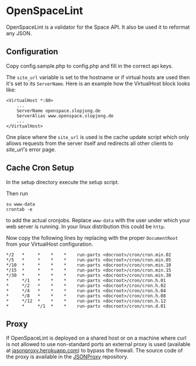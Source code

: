 OpenSpaceLint
=============

OpenSpaceLint is a validator for the Space API. It also be used it to reformat any JSON.

Configuration
-------------

Copy config.sample.php to config.php and fill in the correct api keys.

The ```site_url``` variable is set to the hostname or if virtual hosts are used then it's set to its ```ServerName```. Here is an example how the VirtualHost block looks like:

```
<VirtualHost *:80>
    ...
    ServerName openspace.slopjong.de
    ServerAlias www.openspace.slopjong.de
    ...
</VirtualHost>
```

One place where the ```site_url``` is used is the cache update script which only allows requests from the server itself and redirects all other clients to *site_url's* error page.

Cache Cron Setup
----------------

In the setup directory execute the setup script.

Then run

```
su www-data
crontab -e
```

to add the actual cronjobs. Replace ```www-data``` with the user under which your web server is running. In your linux distribution this could be ```http```.

Now copy the following lines by replacing <docroot> with the proper ```DocumentRoot``` from your VirtualHost configuration.

```
*/2   *     *    *    *    run-parts <docroot>/cron/cron.min.02
*/5   *     *    *    *    run-parts <docroot>/cron/cron.min.05
*/10  *     *    *    *    run-parts <docroot>/cron/cron.min.10
*/15  *     *    *    *    run-parts <docroot>/cron/cron.min.15
*/30  *     *    *    *    run-parts <docroot>/cron/cron.min.30
*     */1   *    *    *    run-parts <docroot>/cron/cron.h.01
*     */2   *    *    *    run-parts <docroot>/cron/cron.h.02
*     */4   *    *    *    run-parts <docroot>/cron/cron.h.04
*     */8   *    *    *    run-parts <docroot>/cron/cron.h.08
*     */12  *    *    *    run-parts <docroot>/cron/cron.h.12
*     *     */1  *    *    run-parts <docroot>/cron/cron.d.01
```

Proxy
-----

If OpenSpaceLint is deployed on a shared host or on a machine where curl is not allowed to use non-standard ports an external proxy is used (available at [jasonproxy.herokuapp.com](http://jasonproxy.herokuapp.com)) to bypass the firewall. The source code of the proxy is available in the [JSONProxy](https://github.com/slopjong/JSONProxy) repository.
